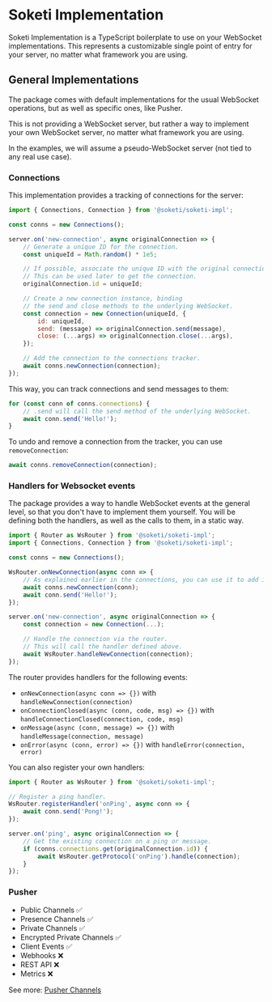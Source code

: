 # Soketi Implementation

Soketi Implementation is a TypeScript boilerplate to use on your WebSocket implementations. This represents a customizable single point of entry for your server, no matter what framework you are using.

## General Implementations

The package comes with default implementations for the usual WebSocket operations, but as well as specific ones, like Pusher.

This is not providing a WebSocket server, but rather a way to implement your own WebSocket server, no matter what framework you are using.

In the examples, we will assume a pseudo-WebSocket server (not tied to any real use case).

### Connections

This implementation provides a tracking of connections for the server:

```js
import { Connections, Connection } from '@soketi/soketi-impl';

const conns = new Connections();

server.on('new-connection', async originalConnection => {
    // Generate a unique ID for the connection.
    const uniqueId = Math.random() * 1e5;

    // If possible, associate the unique ID with the original connection.
    // This can be used later to get the connection.
    originalConnection.id = uniqueId;

    // Create a new connection instance, binding
    // the send and close methods to the underlying WebSocket.
    const connection = new Connection(uniqueId, {
        id: uniqueId,
        send: (message) => originalConnection.send(message),
        close: (...args) => originalConnection.close(...args),
    });

    // Add the connection to the connections tracker.
    await conns.newConnection(connection);
});
```

This way, you can track connections and send messages to them:

```js
for (const conn of conns.connections) {
    // .send will call the send method of the underlying WebSocket.
    await conn.send('Hello!');
}
```

To undo and remove a connection from the tracker, you can use `removeConnection`:

```js
await conns.removeConnection(connection);
```

### Handlers for Websocket events

The package provides a way to handle WebSocket events at the general level,
so that you don't have to implement them yourself. You will be defining both
the handlers, as well as the calls to them, in a static way.

```js
import { Router as WsRouter } from '@soketi/soketi-impl';
import { Connections, Connection } from '@soketi/soketi-impl';

const conns = new Connections();

WsRouter.onNewConnection(async conn => {
    // As explained earlier in the connections, you can use it to add it to a tracker.
    await conns.newConnection(conn);
    await conn.send('Hello!');
});

server.on('new-connection', async originalConnection => {
    const connection = new Connection(...);

    // Handle the connection via the router.
    // This will call the handler defined above.
    await WsRouter.handleNewConnection(connection);
});
```

The router provides handlers for the following events:

- `onNewConnection(async conn => {})` with `handleNewConnection(connection)`
- `onConnectionClosed(async (conn, code, msg) => {})` with `handleConnectionClosed(connection, code, msg)`
- `onMessage(async (conn, message) => {})` with `handleMessage(connection, message)`
- `onError(async (conn, error) => {})` with `handleError(connection, error)`

You can also register your own handlers:

```js
import { Router as WsRouter } from '@soketi/soketi-impl';

// Register a ping handler.
WsRouter.registerHandler('onPing', async conn => {
    await conn.send('Pong!');
});

server.on('ping', async originalConnection => {
    // Get the existing connection on a ping or message.
    if (conns.connections.get(originalConnection.id)) {
        await WsRouter.getProtocol('onPing').handle(connection);
    }
});
```

### Pusher

- Public Channels ✅
- Presence Channels ✅
- Private Channels ✅
- Encrypted Private Channels ✅
- Client Events ✅
- Webhooks ❌
- REST API ❌
- Metrics ❌

See more: [Pusher Channels](https://pusher.com/channels)
